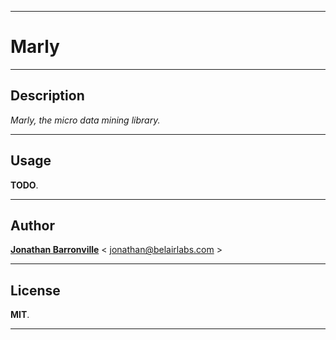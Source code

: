 -----

# Marly

-----

## Description

*Marly, the micro data mining library.*

-----

## Usage

__TODO__.

-----

## Author

__[Jonathan Barronville](http://乔纳森.com "http://乔纳森.com")__ < [jonathan@belairlabs.com](mailto:jonathan@belairlabs.com "jonathan@belairlabs.com") >

-----

## License

__MIT__.

-----